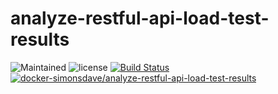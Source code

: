 # analyze-restful-api-load-test-results
![Maintained](https://img.shields.io/maintenance/yes/2017.svg?style=flat)
![license](https://img.shields.io/pypi/l/tor-async-couchdb.svg?style=flat)
[![Build Status](https://travis-ci.org/simonsdave/analyze-restful-api-load-test-results.svg?branch=master)](https://travis-ci.org/simonsdave/analyze-restful-api-load-test-results)
[![docker-simonsdave/analyze-restful-api-load-test-results](https://img.shields.io/badge/docker-simonsdave%2Fanalyze%2Drestful%2Dapi%2Dload%2Dtest%2Dresults-blue.svg)](https://hub.docker.com/r/simonsdave/analyze-restful-api-load-test-results/)
